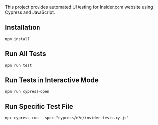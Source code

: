 This project provides automated UI testing for Insider.com website using Cypress and JavaScript.

## Installation

    npm install

## Run All Tests

    npm run test

## Run Tests in Interactive Mode

    npm run cypress-open

## Run Specific Test File

    npx cypress run --spec "cypress/e2e/insider-tests.cy.js"
